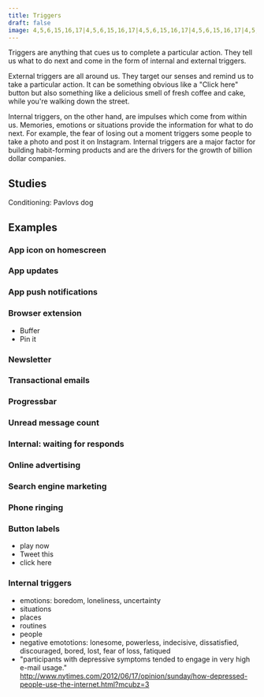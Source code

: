 ```yaml
---
title: Triggers
draft: false
image: 4,5,6,15,16,17|4,5,6,15,16,17|4,5,6,15,16,17|4,5,6,15,16,17|4,5,6,15,16,17|4,5,6,15,16,17|4,5,6,15,16,17|4,5,6,15,16,17|4,5,6,15,16,17|4,5,6,15,16,17|4,5,6,15,16,17|4,5,6,15,16,17|4,5,6,15,16,17|4,5,6,15,16,17|4,5,6,15,16,17|4,5,6,7,8,9,10,11,12,13,14,15,16,17|4,5,6,15,16,17|4,5,6,7,8,9,10,11,12,13,14,15,16,17|4,5,6,7,8,9,10,11,12,13,14,15,16,17|5,6,7,8,9,10,11,12,13,14,15,16
---
```


Triggers are anything that cues us to complete a particular action. They tell us what to do next and come in the form of internal and external triggers.

External triggers are all around us. They target our senses and remind us to take a particular action. It can be something obvious like a "Click here" button but also something like a delicious smell of fresh coffee and cake, while you're walking down the street.

Internal triggers, on the other hand, are impulses which come from within us. Memories, emotions or situations provide the information for what to do next. For example, the fear of losing out a moment triggers some people to take a photo and post it on Instagram. Internal triggers are a major factor for building habit-forming products and are the drivers for the growth of billion dollar companies.


## Studies

Conditioning: Pavlovs dog


## Examples

### App icon on homescreen

### App updates

### App push notifications

### Browser extension
- Buffer
- Pin it

### Newsletter

### Transactional emails

### Progressbar

### Unread message count

### Internal: waiting for responds

### Online advertising

### Search engine marketing

### Phone ringing

### Button labels
- play now
- Tweet this
- click here

### Internal triggers
- emotions: boredom, loneliness, uncertainty
- situations
- places
- routines
- people
- negative emototions: lonesome, powerless, indecisive, dissatisfied, discouraged, bored, lost, fear of loss, fatiqued
- "participants with depressive symptoms tended to engage in very high e-mail usage." http://www.nytimes.com/2012/06/17/opinion/sunday/how-depressed-people-use-the-internet.html?mcubz=3